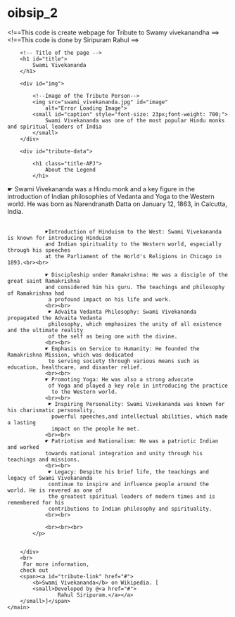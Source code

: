 # oibsip_2

<!==This code is create webpage for Tribute to Swamy vivekanandha ==>
<!==This code is done by Siripuram Rahul ==>
<!DOCTYPE html>
<html lang="en">

<head>
	<title>Swami Vivekananda tribute:Level-2-Task 2</title>
	<link rel="stylesheet" href="tribute.css">
		
</head>

<body>
	<main id="main">

		<!-- Title of the page -->
		<h1 id="title">
			Swami Vivekananda
		</h1>

		<div id="img">

			<!--Image of the Tribute Person-->
			<img src="swami_vivekananda.jpg" id="image"
				alt="Error Loading Image">
			<small id="caption" style="font-size: 23px;font-weight: 700;">
				Swami Vivekananda was one of the most popular Hindu monks and spiritual leaders of India
			</small>
		</div>

		<div id="tribute-data">

			<h1 class="title-APJ">
				About the Legend
			</h1>

			

<p>
				☛ Swami Vivekananda was a Hindu monk and a key figure in the introduction of Indian 
				philosophies of Vedanta and Yoga to the Western world. He was born as Narendranath Datta 
				on January 12, 1863, in Calcutta, India.<br><br>

				☛Introduction of Hinduism to the West: Swami Vivekananda is known for introducing Hinduism 
				and Indian spirituality to the Western world, especially through his speeches 
				at the Parliament of the World's Religions in Chicago in 1893.<br><br>

				☛ Discipleship under Ramakrishna: He was a disciple of the great saint Ramakrishna 
				and considered him his guru. The teachings and philosophy of Ramakrishna had
				 a profound impact on his life and work.
				<br><br>
				 ☛ Advaita Vedanta Philosophy: Swami Vivekananda propagated the Advaita Vedanta 
				 philosophy, which emphasizes the unity of all existence and the ultimate reality 
				 of the self as being one with the divine.
				<br><br> 
				☛ Emphasis on Service to Humanity: He founded the Ramakrishna Mission, which was dedicated
				 to serving society through various means such as education, healthcare, and disaster relief.
				<br><br> 
				☛ Promoting Yoga: He was also a strong advocate
				 of Yoga and played a key role in introducing the practice
				  to the Western world.
				<br><br>
				 ☛ Inspiring Personality: Swami Vivekananda was known for his charismatic personality,
				  powerful speeches,and intellectual abilities, which made a lasting 
				  impact on the people he met.
				<br><br> 
				☛ Patriotism and Nationalism: He was a patriotic Indian and worked 
				towards national integration and unity through his teachings and missions.
				<br><br>
				 ☛ Legacy: Despite his brief life, the teachings and legacy of Swami Vivekananda 
				 continue to inspire and influence people around the world. He is revered as one of 
				 the greatest spiritual leaders of modern times and is remembered for his 
				 contributions to Indian philosophy and spirituality.
				<br><br>
				
				<br><br><br>
			</p>


		</div>
		<br>
		 For more information,
		check out
		<span><a id="tribute-link" href="#">
			<b>Swami Vivekananda</b> on Wikipedia. [
			<small>Developed by @<a href="#">
					Rahul Siripuram.</a></a>
		</small>]</span>
	</main>
</body>

</html>
